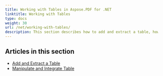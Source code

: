 ```yaml
---
title: Working with Tables in Aspose.PDF for .NET
linktitle: Working with Tables
type: docs
weight: 30
url: /net/working-with-tables/
description: This section describes how to add and extract a table, how to manipulate and integrate a table using the C# library.
---
```


## Articles in this section

- [Add and Extract a Table](/pdf/net/add-and-extract-a-table/)
- [Manipulate and Integrate Table](/pdf/net/manipulate-and-integrate-table/)
